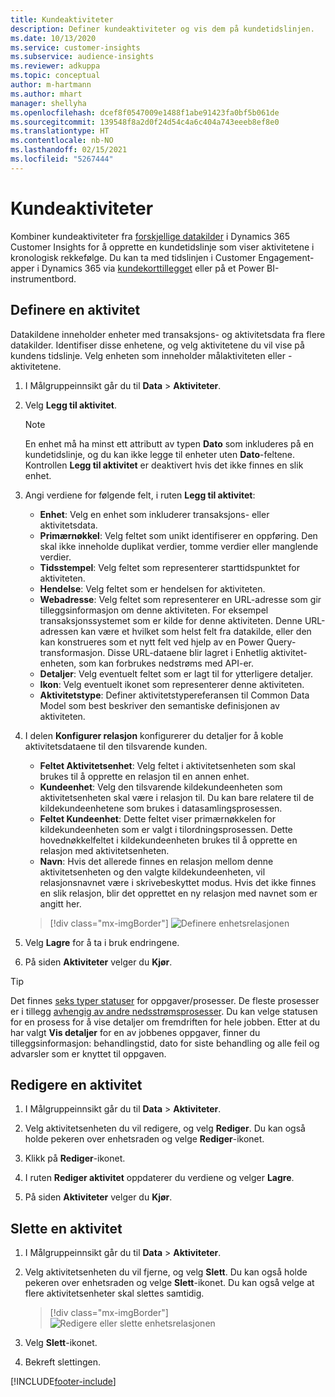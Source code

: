 ```yaml
---
title: Kundeaktiviteter
description: Definer kundeaktiviteter og vis dem på kundetidslinjen.
ms.date: 10/13/2020
ms.service: customer-insights
ms.subservice: audience-insights
ms.reviewer: adkuppa
ms.topic: conceptual
author: m-hartmann
ms.author: mhart
manager: shellyha
ms.openlocfilehash: dcef8f0547009e1488f1abe91423fa0bf5b061de
ms.sourcegitcommit: 139548f8a2d0f24d54c4a6c404a743eeeb8ef8e0
ms.translationtype: HT
ms.contentlocale: nb-NO
ms.lasthandoff: 02/15/2021
ms.locfileid: "5267444"
---
```

# <a name="customer-activities"></a>Kundeaktiviteter

Kombiner kundeaktiviteter fra [forskjellige datakilder](data-sources.md) i Dynamics 365 Customer Insights for å opprette en kundetidslinje som viser aktivitetene i kronologisk rekkefølge. Du kan ta med tidslinjen i Customer Engagement-apper i Dynamics 365 via [kundekorttillegget](customer-card-add-in.md) eller på et Power BI-instrumentbord.

## <a name="define-an-activity"></a>Definere en aktivitet

Datakildene inneholder enheter med transaksjons- og aktivitetsdata fra flere datakilder. Identifiser disse enhetene, og velg aktivitetene du vil vise på kundens tidslinje. Velg enheten som inneholder målaktiviteten eller -aktivitetene.

1. I Målgruppeinnsikt går du til **Data** > **Aktiviteter**.

1. Velg **Legg til aktivitet**.

   > [!NOTE]
   > En enhet må ha minst ett attributt av typen **Dato** som inkluderes på en kundetidslinje, og du kan ikke legge til enheter uten **Dato**-feltene. Kontrollen **Legg til aktivitet** er deaktivert hvis det ikke finnes en slik enhet.

1. Angi verdiene for følgende felt, i ruten **Legg til aktivitet**:

   - **Enhet**: Velg en enhet som inkluderer transaksjons- eller aktivitetsdata.
   - **Primærnøkkel**: Velg feltet som unikt identifiserer en oppføring. Den skal ikke inneholde duplikat verdier, tomme verdier eller manglende verdier.
   - **Tidsstempel**: Velg feltet som representerer starttidspunktet for aktiviteten.
   - **Hendelse**: Velg feltet som er hendelsen for aktiviteten.
   - **Webadresse**: Velg feltet som representerer en URL-adresse som gir tilleggsinformasjon om denne aktiviteten. For eksempel transaksjonssystemet som er kilde for denne aktiviteten. Denne URL-adressen kan være et hvilket som helst felt fra datakilde, eller den kan konstrueres som et nytt felt ved hjelp av en Power Query-transformasjon. Disse URL-dataene blir lagret i Enhetlig aktivitet-enheten, som kan forbrukes nedstrøms med API-er.
   - **Detaljer**: Velg eventuelt feltet som er lagt til for ytterligere detaljer.
   - **Ikon**: Velg eventuelt ikonet som representerer denne aktiviteten.
   - **Aktivitetstype**: Definer aktivitetstypereferansen til Common Data Model som best beskriver den semantiske definisjonen av aktiviteten.

1. I delen **Konfigurer relasjon** konfigurerer du detaljer for å koble aktivitetsdataene til den tilsvarende kunden.

    - **Feltet Aktivitetsenhet**: Velg feltet i aktivitetsenheten som skal brukes til å opprette en relasjon til en annen enhet.
    - **Kundeenhet**: Velg den tilsvarende kildekundeenheten som aktivitetsenheten skal være i relasjon til. Du kan bare relatere til de kildekundeenhetene som brukes i datasamlingsprosessen.
    - **Feltet Kundeenhet**: Dette feltet viser primærnøkkelen for kildekundeenheten som er valgt i tilordningsprosessen. Dette hovednøkkelfeltet i kildekundeenheten brukes til å opprette en relasjon med aktivitetsenheten.
    - **Navn**: Hvis det allerede finnes en relasjon mellom denne aktivitetsenheten og den valgte kildekundeenheten, vil relasjonsnavnet være i skrivebeskyttet modus. Hvis det ikke finnes en slik relasjon, blir det opprettet en ny relasjon med navnet som er angitt her.
   
   > [!div class="mx-imgBorder"]
   > ![Definere enhetsrelasjonen](media/activities-entities-define.png "Definere enhetsrelasjonen")

1. Velg **Lagre** for å ta i bruk endringene.

1. På siden **Aktiviteter** velger du **Kjør**.

> [!TIP]
> Det finnes [seks typer statuser](system.md#status-types) for oppgaver/prosesser. De fleste prosesser er i tillegg [avhengig av andre nedsstrømsprosesser](system.md#refresh-policies). Du kan velge statusen for en prosess for å vise detaljer om fremdriften for hele jobben. Etter at du har valgt **Vis detaljer** for en av jobbenes oppgaver, finner du tilleggsinformasjon: behandlingstid, dato for siste behandling og alle feil og advarsler som er knyttet til oppgaven.

## <a name="edit-an-activity"></a>Redigere en aktivitet

1. I Målgruppeinnsikt går du til **Data** > **Aktiviteter**.

2. Velg aktivitetsenheten du vil redigere, og velg **Rediger**. Du kan også holde pekeren over enhetsraden og velge **Rediger**-ikonet.

3. Klikk på **Rediger**-ikonet.

4. I ruten **Rediger aktivitet** oppdaterer du verdiene og velger **Lagre**.

5. På siden **Aktiviteter** velger du **Kjør**.

## <a name="delete-an-activity"></a>Slette en aktivitet

1. I Målgruppeinnsikt går du til **Data** > **Aktiviteter**.

2. Velg aktivitetsenheten du vil fjerne, og velg **Slett**. Du kan også holde pekeren over enhetsraden og velge **Slett**-ikonet. Du kan også velge at flere aktivitetsenheter skal slettes samtidig.
   > [!div class="mx-imgBorder"]
   > ![Redigere eller slette enhetsrelasjonen](media/activities-entities-edit-delete.png "Redigere eller slette enhetsrelasjonen")

3. Velg **Slett**-ikonet.

4. Bekreft slettingen.


[!INCLUDE[footer-include](../includes/footer-banner.md)]